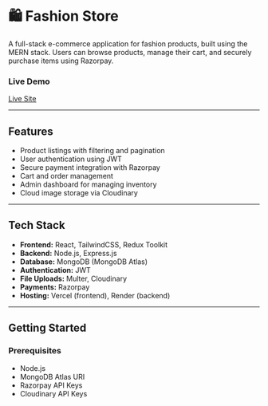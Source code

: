 # 🛍️ Fashion Store

A full-stack e-commerce application for fashion products, built using the MERN stack. Users can browse products, manage their cart, and securely purchase items using Razorpay.

### Live Demo
[Live Site](https://voltex-1.vercel.app/)  

---

## Features

- Product listings with filtering and pagination
- User authentication using JWT
- Secure payment integration with Razorpay
- Cart and order management
- Admin dashboard for managing inventory
- Cloud image storage via Cloudinary

---

## Tech Stack

- **Frontend:** React, TailwindCSS, Redux Toolkit
- **Backend:** Node.js, Express.js
- **Database:** MongoDB (MongoDB Atlas)
- **Authentication:** JWT
- **File Uploads:** Multer, Cloudinary
- **Payments:** Razorpay
- **Hosting:** Vercel (frontend), Render (backend)

---

## Getting Started

### Prerequisites

- Node.js
- MongoDB Atlas URI
- Razorpay API Keys
- Cloudinary API Keys


